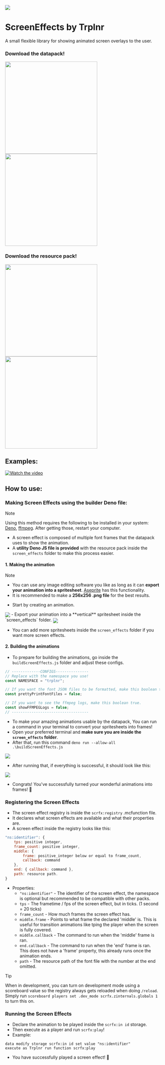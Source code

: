 <img align="center" src="./repository/images/screen-effects-banner.png">

# ScreenEffects by Trplnr
A small flexible library for showing animated screen overlays to the user.

### Download the datapack!
<a href="https://modrinth.com/datapack/screeneffects">
    <img width="300" src="./repository/images/download-on-modrinth.png">
</a>
<a href="https://smithed.net/packs/screeneffects">
    <img width="300" src="./repository/images/download-on-smithed.png">
</a>

### Download the resource pack!
<a href="https://modrinth.com/resourcepack/screeneffects-resource-pack">
    <img width="300" src="./repository/images/download-on-modrinth.png">
</a>
<a href="https://smithed.net/packs/screeneffects">
    <img width="300" src="./repository/images/download-on-smithed.png">
</a>

## Examples:
[![Watch the video](https://img.youtube.com/vi/J5cWNG-nL1w/default.jpg)](https://youtu.be/J5cWNG-nL1w)

## How to use:
### Making Screen Effects using the builder Deno file:

> [!NOTE]
> Using this method requires the following to be installed in your system: [Deno](https://deno.land/), [ffmpeg](https://ffmpeg.org/). After getting those, restart your computer.

- A screen effect is composed of multiple font frames that the datapack uses to show the animation.
- A **utility Deno JS file is provided** with the resource pack inside the `screen_effects` folder to make this process easier.
#### 1. Making the animation
> [!NOTE]
> - You can use any image editing software you like as long as it can **export your animation into a spritesheet**. [Aseprite](https://www.aseprite.org/) has this functionality.
> - It is recommended to make a **256x256 .png file** for the best results.
- Start by creating an animation.

<img align="center" src="./repository/images/making-screen-effects-step1-img1.png">
- Export your animation into a **vertical** spritesheet inside the `screen_effects` folder.

<img align="center" src="./repository/images/making-screen-effects-step1-img2.png">

- You can add more spritesheets inside the `screen_effects` folder if you want more screen effects.

#### 2. Building the animations
- To prepare for building the animations, go inside the `buildScreenEffects.js` folder and adjust these configs.
```js
// -------------CONFIGS---------------
// Replace with the namespace you use!
const NAMESPACE = "trplnr";

// If you want the font JSON files to be formatted, make this boolean true.
const prettyPrintFontFiles = false;

// If you want to see the ffmpeg logs, make this boolean true.
const showFFMPEGLogs = false;
// -----------------------------------
```
- To make your amazing animations usable by the datapack, You can run a command in your terminal to convert your spritesheets into frames!
- Open your preferred terminal and **make sure you are inside the `screen_effects` folder**.
- After that, run this command `deno run --allow-all .\buildScreenEffects.js`

<img align="center" src="./repository/images/making-screen-effects-step1-img3.png">

- After running that, if everything is successful, it should look like this:

<img align="center" src="./repository/images/making-screen-effects-step1-img4.png">

- Congrats! You've successfully turned your wonderful animations into frames! :tada:

### Registering the Screen Effects
- The screen effect registry is inside the `scrfx:registry` .mcfunction file.
- It declares what screen effects are available and what their properties are.
- A screen effect inside the registry looks like this:
```js
"ns:identifier": {
    tps: positive integer,
    frame_count: positive integer,
    middle: {
        frame: positive_integer below or equal to frame_count,
        callback: command
    },
    end: { callback: command },
    path: resource path.
}
```
- Properties:
  * `"ns:identifier"` - The identifier of the screen effect, the namespace is optional but recommended to be compatible with other packs.
  * `tps` - The frametime / fps of the screen effect, but in ticks. (1 second = 20 ticks)
  * `frame_count` - How much frames the screen effect has.
  * `middle.frame` - Points to what frame the declared 'middle' is. This is useful for transition animations like tping the player when the screen is fully covered.
  * `middle.callback` - The command to run when the 'middle' frame is ran.
  * `end.callback` - The command to run when the 'end' frame is ran. This does not have a 'frame' property, this already runs once the animation ends.
  * `path` - The resource path of the font file with the number at the end omitted.

> [!TIP]
> When in development, you can turn on development mode using a scoreboard value so the registry always gets reloaded when doing `/reload`.
> Simply run `scoreboard players set .dev_mode scrfx.zinternals.globals 1` to turn this on.

### Running the Screen Effects
- Declare the animation to be played inside the `scrfx:in id` storage.
- Then execute as a player and run `scrfx:play`!
- Example:
```mcfunction
data modify storage scrfx:in id set value "ns:identifier"
execute as Trplnr run function scrfx:play
```
- You have successfully played a screen effect! :tada: